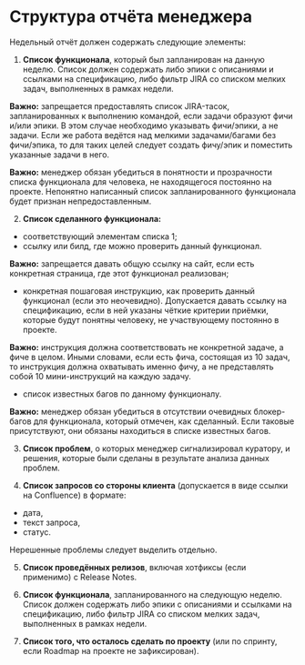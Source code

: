 # Структура отчёта менеджера

Недельный отчёт должен содержать следующие элементы:

1. **Список функционала**, который был запланирован на данную неделю. Список должен содержать либо эпики с описаниями и ссылками на спецификацию, либо фильтр JIRA со списком мелких задач, выполненных в рамках недели.

**Важно:** запрещается предоставлять список JIRA-тасок, запланированных к выполнению командой, если задачи образуют фичи и/или эпики. В этом случае необходимо указывать фичи/эпики, а не задачи. Если же работа ведётся над мелкими задачами/багами без фичи/эпика, то для таких целей следует создать фичу/эпик и поместить указанные задачи в него.

**Важно:** менеджер обязан убедиться в понятности и прозрачности списка функционала для человека, не находящегося постоянно на проекте. Непонятно написанный список запланированного функционала будет признан непредоставленным.

2. **Список сделанного функционала:**
  * соответствующий элементам списка 1;
  * ссылку или билд, где можно проверить данный функционал.

  **Важно:** запрещается давать общую ссылку на сайт, если есть конкретная страница, где этот функционал реализован;

  * конкретная пошаговая инструкцию, как проверить данный функционал (если это неочевидно). Допускается давать ссылку на спецификацию, если в ней указаны чёткие критерии приёмки, которые будут понятны человеку, не участвующему постоянно в проекте.

  **Важно:** инструкция должна соответствовать не конкретной задаче, а фиче в целом. Иными словами, если есть фича, состоящая из 10 задач, то инструкция должна охватывать именно фичу, а не представлять собой 10 мини-инструкций на каждую задачу.

  * список известных багов по данному функционалу.

  **Важно:** менеджер обязан убедиться в отсутствии очевидных блокер-багов для функционала, который отмечен, как сделанный. Если таковые присутствуют, они обязаны находиться в списке известных багов.

3. **Список проблем**, о которых менеджер сигнализировал куратору, и решения, которые были сделаны в результате анализа данных проблем.

4. **Список запросов со стороны клиента** (допускается в виде ссылки на Confluence) в формате:
  * дата,
  * текст запроса,
  * статус.

  Нерешенные проблемы следует выделить отдельно.

5. **Список проведённых релизов**, включая хотфиксы (если применимо) с Release Notes.

6. **Список функционала**, запланированного на следующую неделю. Список должен содержать либо эпики с описаниями и ссылками на спецификацию, либо фильтр JIRA со списком мелких задач, выполненных в рамках недели.

7. **Список того, что осталось сделать по проекту** (или по спринту, если Roadmap на проекте не зафиксирован).
